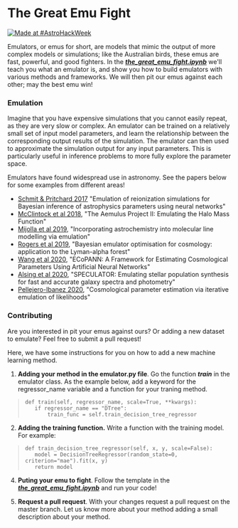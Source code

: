 # The Great Emu Fight

[![Made at #AstroHackWeek](https://img.shields.io/badge/Made%20at-%23AstroHackWeek-8063d5.svg?style=flat)](http://astrohackweek.org/)

Emulators, or emus for short, are models that mimic the output of more complex models or simulations; like the Australian birds, these emus are fast, powerful, and good fighters.
In the ***[the_great_emu_fight.ipynb](https://github.com/kstoreyf/emu-fight/blob/master/the_great_emu_fight.ipynb)*** we'll teach you what an emulator is, and show you how to build emulators with various methods and frameworks. We will then pit our emus against each other; may the best emu win!

### Emulation

Imagine that you have expensive simulations that you cannot easily repeat, as they are very slow or complex. 
An emulator can be trained on a relatively small set of input model parameters, and learn the relationship between the corresponding output results of the simulation.
The emulator can then used to approximate the simulation output for any input parameters.
This is particularly useful in inference problems to more fully explore the parameter space.

Emulators have found widespread use in astronomy. See the papers below for some examples from different areas!

- [Schmit & Pritchard 2017](https://arxiv.org/abs/1708.00011) "Emulation of reionization simulations for Bayesian inference of astrophysics parameters using neural networks" 
- [McClintock et al 2018](https://arxiv.org/abs/1804.05866), "The Aemulus Project II: Emulating the Halo Mass Function"
- [Mijolla et al 2019](https://arxiv.org/abs/1907.07472), "Incorporating astrochemistry into molecular line modelling via emulation"
- [Rogers et al 2019](https://arxiv.org/abs/1812.04631), "Bayesian emulator optimisation for cosmology: application to the Lyman-alpha forest"
- [Wang et al 2020](https://arxiv.org/abs/2005.07089), "ECoPANN: A Framework for Estimating Cosmological Parameters Using Artificial Neural Networks"
- [Alsing et al 2020](https://arxiv.org/abs/1911.11778), "SPECULATOR: Emulating stellar population synthesis for fast and accurate galaxy spectra and photometry"
- [Pellejero-Ibanez 2020](https://arxiv.org/abs/1912.08806), "Cosmological parameter estimation via iterative emulation of likelihoods"


### Contributing
Are you interested in pit your emus against ours? Or adding a new dataset to emulate? Feel free to submit a pull request! 

Here, we have some instructions for you on how to add a new machine learning method.

1) **Adding your method in the emulator.py file**. Go the function ***train*** in the emulator class. As the example below, add a keyword for the regressor_name variable and a function for your traning method.
>     def train(self, regressor_name, scale=True, **kwargs):
>        if regressor_name == "DTree":
>            train_func = self.train_decision_tree_regressor

2) **Adding the training function.** Write a function with the training model. For example:
>     def train_decision_tree_regressor(self, x, y, scale=False):
>        model = DecisionTreeRegressor(random_state=0, criterion="mae").fit(x, y)
>        return model

4) **Puting your emu to fight**. Follow the template in the ***[the_great_emu_fight.ipynb](https://github.com/kstoreyf/emu-fight/blob/master/the_great_emu_fight.ipynb)*** and run your code!

5) **Request a pull request**. With your changes request a pull request on the master branch. Let us know more about your method adding a small description about your method.
